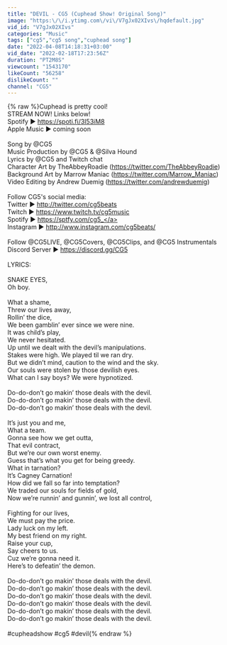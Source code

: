 ```yaml
---
title: "DEVIL - CG5 (Cuphead Show! Original Song)"
image: "https:\/\/i.ytimg.com\/vi\/V7gJx02XIvs\/hqdefault.jpg"
vid_id: "V7gJx02XIvs"
categories: "Music"
tags: ["cg5","cg5 song","cuphead song"]
date: "2022-04-08T14:18:31+03:00"
vid_date: "2022-02-18T17:23:56Z"
duration: "PT2M8S"
viewcount: "1543170"
likeCount: "56258"
dislikeCount: ""
channel: "CG5"
---
```

{% raw %}Cuphead is pretty cool!<br />STREAM NOW! Links below!<br />Spotify ▶ <a rel="nofollow" target="blank" href="https://spoti.fi/3I53iM8">https://spoti.fi/3I53iM8</a><br />Apple Music ▶ coming soon<br /><br />Song by @CG5<br />Music Production by @CG5 &amp; @Silva Hound<br />Lyrics by @CG5 and Twitch chat<br />Character Art by TheAbbeyRoadie (<a rel="nofollow" target="blank" href="https://twitter.com/TheAbbeyRoadie)">https://twitter.com/TheAbbeyRoadie)</a><br />Background Art by Marrow Maniac (<a rel="nofollow" target="blank" href="https://twitter.com/Marrow_Maniac)">https://twitter.com/Marrow_Maniac)</a><br />Video Editing by Andrew Duemig (<a rel="nofollow" target="blank" href="https://twitter.com/andrewduemig)">https://twitter.com/andrewduemig)</a><br /><br />Follow CG5's social media:<br />Twitter ▶ <a rel="nofollow" target="blank" href="http://twitter.com/cg5beats">http://twitter.com/cg5beats</a><br />Twitch ▶ <a rel="nofollow" target="blank" href="https://www.twitch.tv/cg5music">https://www.twitch.tv/cg5music</a><br />Spotify ▶ <a rel="nofollow" target="blank" href="https://sptfy.com/cg5_">https://sptfy.com/cg5_</a><br />Instagram ▶ <a rel="nofollow" target="blank" href="http://www.instagram.com/cg5beats/">http://www.instagram.com/cg5beats/</a><br /><br />Follow @CG5LIVE, @CG5Covers, @CG5Clips, and @CG5 Instrumentals<br />Discord Server ▶ <a rel="nofollow" target="blank" href="https://discord.gg/CG5">https://discord.gg/CG5</a><br /><br />LYRICS:<br /><br />SNAKE EYES,<br />Oh boy.<br /><br />What a shame,<br />Threw our lives away,<br />Rollin’ the dice,<br />We been gamblin’ ever since we were nine.<br />It was child’s play,<br />We never hesitated.<br />Up until we dealt with the devil’s manipulations.<br />Stakes were high. We played til we ran dry.<br />But we didn’t mind, caution to the wind and the sky.<br />Our souls were stolen by those devilish eyes.<br />What can I say boys? We were hypnotized.<br /><br />Do-do-don’t go makin’ those deals with the devil.<br />Do-do-don’t go makin’ those deals with the devil.<br />Do-do-don’t go makin’ those deals with the devil.<br /><br />It’s just you and me,<br />What a team.<br />Gonna see how we get outta,<br />That evil contract,<br />But we’re our own worst enemy.<br />Guess that’s what you get for being greedy.<br />What in tarnation?<br />It’s Cagney Carnation!<br />How did we fall so far into temptation?<br />We traded our souls for fields of gold,<br />Now we’re runnin’ and gunnin’, we lost all control,  <br /><br />Fighting for our lives,<br />We must pay the price.<br />Lady luck on my left.<br />My best friend on my right.<br />Raise your cup,<br />Say cheers to us.<br />Cuz we’re gonna need it.<br />Here’s to defeatin’ the demon.<br /><br />Do-do-don’t go makin’ those deals with the devil.<br />Do-do-don’t go makin’ those deals with the devil.<br />Do-do-don’t go makin’ those deals with the devil.<br />Do-do-don’t go makin’ those deals with the devil.<br />Do-do-don’t go makin’ those deals with the devil.<br />Do-do-don’t go makin’ those deals with the devil.<br /><br />#cupheadshow #cg5 #devil{% endraw %}
